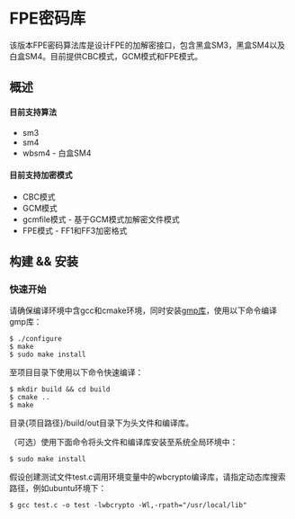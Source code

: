 # FPE密码库

该版本FPE密码算法库是设计FPE的加解密接口，包含黑盒SM3，黑盒SM4以及白盒SM4。目前提供CBC模式，GCM模式和FPE模式。



## 概述

#### 目前支持算法

- sm3
- sm4
- wbsm4 - 白盒SM4

#### 目前支持加密模式

- CBC模式
- GCM模式
- gcmfile模式 - 基于GCM模式加解密文件模式
- FPE模式 - FF1和FF3加密格式



## 构建 && 安装

### 快速开始

请确保编译环境中含gcc和cmake环境，同时安装[gmp库](https://gmplib.org/#DOWNLOAD)，使用以下命令编译gmp库：

```
$ ./configure
$ make
$ sudo make install
```

至项目目录下使用以下命令快速编译：

```
$ mkdir build && cd build
$ cmake ..
$ make
```

目录{项目路径}/build/out目录下为头文件和编译库。

（可选）使用下面命令将头文件和编译库安装至系统全局环境中：

```
$ sudo make install
```

假设创建测试文件test.c调用环境变量中的wbcrypto编译库，请指定动态库搜索路径，例如ubuntu环境下：

```
$ gcc test.c -o test -lwbcrypto -Wl,-rpath="/usr/local/lib"
```

